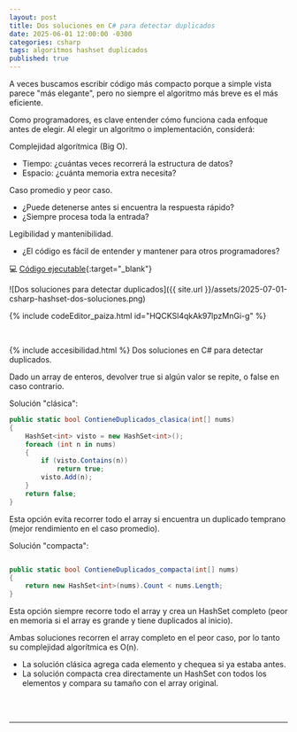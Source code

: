 ```yaml
---
layout: post
title: Dos soluciones en C# para detectar duplicados
date: 2025-06-01 12:00:00 -0300
categories: csharp
tags: algoritmos hashset duplicados
published: true
---
```


A veces buscamos escribir código más compacto porque a simple vista parece "más elegante", pero no siempre el algoritmo más breve es el más eficiente.

Como programadores, es clave entender cómo funciona cada enfoque antes de elegir. Al elegir un algoritmo o implementación, considerá:

Complejidad algorítmica (Big O).
- Tiempo: ¿cuántas veces recorrerá la estructura de datos?
- Espacio: ¿cuánta memoria extra necesita?

Caso promedio y peor caso.
- ¿Puede detenerse antes si encuentra la respuesta rápido?
- ¿Siempre procesa toda la entrada?

Legibilidad y mantenibilidad.
- ¿El código es fácil de entender y mantener para otros programadores?

💻 [Código ejecutable](https://paiza.io/projects/HQCKSl4qkAk97lpzMnGi-g){:target="_blank"}



![Dos soluciones para detectar duplicados]({{ site.url }}/assets/2025-07-01-csharp-hashset-dos-soluciones.png)


{% include codeEditor_paiza.html id="HQCKSl4qkAk97lpzMnGi-g" %} 


&nbsp;

{% include accesibilidad.html %}
Dos soluciones en C# para detectar duplicados.

Dado un array de enteros, devolver true si algún valor se repite, o false en caso contrario.

Solución "clásica":

```csharp
public static bool ContieneDuplicados_clasica(int[] nums)
{
    HashSet<int> visto = new HashSet<int>();
    foreach (int n in nums)
    {
        if (visto.Contains(n))
            return true;
        visto.Add(n);
    }
    return false;
}
```

Esta opción evita recorrer todo el array si encuentra un duplicado temprano (mejor rendimiento en el caso promedio).

Solución "compacta":

```csharp

public static bool ContieneDuplicados_compacta(int[] nums)
{
    return new HashSet<int>(nums).Count < nums.Length;
}
```

Esta opción siempre recorre todo el array y crea un HashSet completo (peor en memoria si el array es grande y tiene duplicados al inicio).

Ambas soluciones recorren el array completo en el peor caso, por lo tanto su complejidad algorítmica es O(n).

- La solución clásica agrega cada elemento y chequea si ya estaba antes.
- La solución compacta crea directamente un HashSet con todos los elementos y compara su tamaño con el array original.

</div></details>
<br />&nbsp;
<hr />
